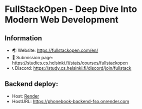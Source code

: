 # FullStackOpen - Deep Dive Into Modern Web Development

## Information

- 🌏 Website: https://fullstackopen.com/en/
- 💾 Submission page: https://studies.cs.helsinki.fi/stats/courses/fullstackopen
- 📞 Discord: https://study.cs.helsinki.fi/discord/join/fullstack

## Backend deploy:

- Host: [Render](https://render.com/)
- HostURL: https://phonebook-backend-fso.onrender.com
